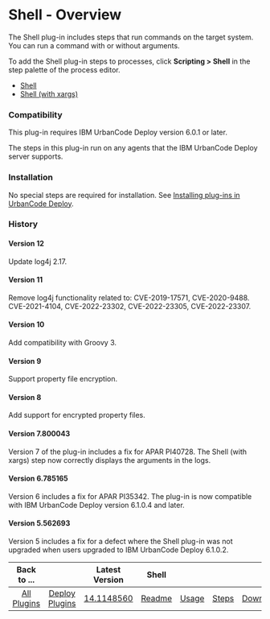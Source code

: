 
# Shell - Overview

The Shell plug-in includes steps that run commands on the target system. You can run a command with or without arguments.

To add the Shell plug-in steps to processes, click **Scripting > Shell** in the step palette of the process editor.

* [Shell](steps#shell)
* [Shell (with xargs)](steps#shell_(with_xargs))

### Compatibility

This plug-in requires IBM UrbanCode Deploy version 6.0.1 or later.

The steps in this plug-in run on any agents that the IBM UrbanCode Deploy server supports.

### Installation

No special steps are required for installation. See [Installing plug-ins in UrbanCode Deploy](https://community.ibm.com/community/user/wasdevops/blogs/laurel-dickson-bull1/2022/06/13/install-plugins "Installing plug-ins in UrbanCode Deploy").

### History

#### Version 12

Update log4j 2.17.

#### Version 11

Remove log4j functionality related to: CVE-2019-17571, CVE-2020-9488. CVE-2021-4104, CVE-2022-23302, CVE-2022-23305, CVE-2022-23307.

#### Version 10

Add compatibility with Groovy 3.

#### Version 9

Support property file encryption.

#### Version 8

Add support for encrypted property files.

#### Version 7.800043

Version 7 of the plug-in includes a fix for APAR PI40728. The Shell (with xargs) step now correctly displays the arguments in the logs.

#### Version 6.785165

Version 6 includes a fix for APAR PI35342. The plug-in is now compatible with IBM UrbanCode Deploy version 6.1.0.4 and later.

#### Version 5.562693

Version 5 includes a fix for a defect where the Shell plug-in was not upgraded when users upgraded to IBM UrbanCode Deploy 6.1.0.2.


|Back to ...||Latest Version|Shell ||||
| :---: | :---: | :---: | :---: | :---: | :---: | :---: |
|[All Plugins](../../index.md)|[Deploy Plugins](../README.md)|[14.1148560](https://raw.githubusercontent.com/UrbanCode/IBM-UCD-PLUGINS/main/files/Shell/ucd-Shell-14.1148560.zip)|[Readme](README.md)|[Usage](usage.md)|[Steps](steps.md)|[Downloads](downloads.md)|
